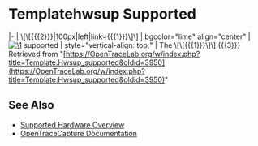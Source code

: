 # Templatehwsup Supported

\|- \| \\[\\[{{{2}}}\|100px\|left\|link={{{1}}}\\]\\] \| bgcolor="lime" align="center" \| [![\1](../../assets/hardware/general/\2)](./File:Nuvola_OK.png.html) supported \| style="vertical-align: top;" \| The \\[\\[{{{1}}}\\]\\] {{{3}}} 
Retrieved from "[https://OpenTraceLab.org/w/index.php?title=Template:Hwsup_supported&oldid=3950](https://OpenTraceLab.org/w/index.php?title=Template:Hwsup_supported&oldid=3950)"

## See Also
- [Supported Hardware Overview](../supported-hardware.md)
- [OpenTraceCapture Documentation](../../opentracecapture/overview.md)
